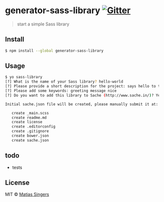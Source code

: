# generator-sass-library [![Gitter](http://img.shields.io/badge/gitter-join%20chat%20%E2%86%92-brightgreen.svg?style=flat-square)](https://gitter.im/matiassingers/generator-sass-library?utm_source=badge&utm_medium=badge&utm_campaign=pr-badge)
> start a simple Sass library


## Install

```sh
$ npm install --global generator-sass-library
```


## Usage

```sh
$ yo sass-library
[?] What is the name of your Sass library? hello-world
[?] Please provide a short description for the project: says hello to the entire world
[?] Please add some keywords: greeting message nice
[?] Do you want to add this library to Sache (http://www.sache.in/)? Yes

Initial sache.json file will be created, please manually submit it at: http://www.sache.in/

   create _main.scss
   create readme.md
   create license
   create .editorconfig
   create .gitignore
   create bower.json
   create sache.json

```

## todo
- tests


## License

MIT © [Matias Singers](http://mts.io)
